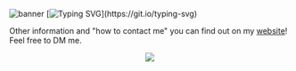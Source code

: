 ![banner](https://cdn.discordapp.com/attachments/1157704932087058644/1159061394562490431/Ak1Xc36338M.jpg?ex=651e838a&is=651d320a&hm=7afeef9a534785a3fd01a068b23b2418946138d7aecda6215e035d2d96cf14a7&)
[![Typing SVG](https://readme-typing-svg.demolab.com?font=Fira+Code&weight=500&size=100&duration=3000&pause=1000&color=F7F7F7&background=040404&center=true&vCenter=true&repeat=false&width=4110&height=400&lines=Hello%2C+world!+I'm+oneitss.)](https://git.io/typing-svg)

Other information and "how to contact me" you can find out on my [website](https://oneitss.ml/)! Feel free to DM me.

<p align="center"><img align="center" src="https://profile-counter.glitch.me/{oneitss}/count.svg" /></p> 
